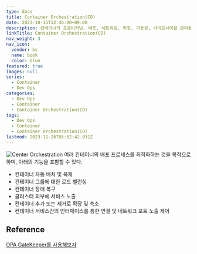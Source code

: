 ```yaml
---
type: docs
title: Container Orchestration(CO)
date: 2023-10-15T12:46:00+09:00
description: 컨테이너의 프로비저닝, 배포, 네트워킹, 확장, 가용성, 라이프사이클 관리를 자동화
linkTitle: Container Orchestration(CO)
nav_weight: 3
nav_icon:
  vendor: bs
  name: book
  color: blue
featured: true
images: null
series:
  - Container
  - Dev Ops
categories:
  - Dev Ops
  - Container
  - Container Orchestration(CO)
tags:
  - Dev Ops
  - Container
  - Container Orchestration(CO)
lastmod: 2023-11-26T05:52:42.031Z
---
```


![Center Orchestration](/dev-ops/automation-with-container-orchestration.png#center "https://devpress.csdn.net/cicd/62f4229bc6770329307f9728.html")
여러 컨테이너의 배포 프로세스를 최적화하는 것을 목적으로 하며, 아래의 기능을 포함할 수 있다.

- 컨테이너 자동 배치 및 복제
- 컨테이너 그룹에 대한 로드 밸런싱
- 컨테이너 장애 복구
- 클러스터 외부에 서비스 노출
- 컨테이너 추가 또는 제거로 확장 및 축소
- 컨테이너 서비스간의 인터페이스를 통한 연결 및 네트워크 포트 노출 제어

## Reference

[OPA GateKeeper를 사용해보자](https://devocean.sk.com/search/techBoardDetail.do?ID=164004&boardType=&query=test&searchData=&page=&subIndex=&idList=)
